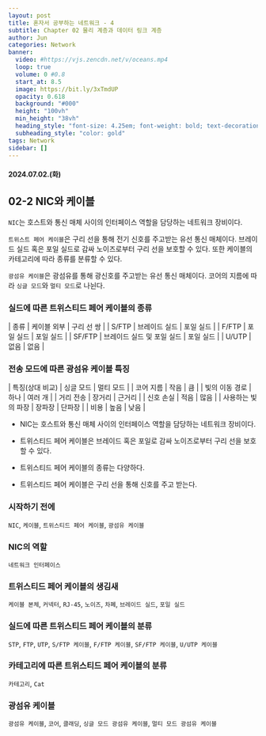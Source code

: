 ```yaml
---
layout: post
title: 혼자서 공부하는 네트워크 - 4
subtitle: Chapter 02 물리 계층과 데이터 링크 계층
author: Jun
categories: Network
banner:
  video: #https://vjs.zencdn.net/v/oceans.mp4
  loop: true
  volume: 0 #0.8
  start_at: 8.5
  image: https://bit.ly/3xTmdUP
  opacity: 0.618
  background: "#000"
  height: "100vh"
  min_height: "38vh"
  heading_style: "font-size: 4.25em; font-weight: bold; text-decoration: underline"
  subheading_style: "color: gold"
tags: Network
sidebar: []
---
```


#### 2024.07.02.(화)

## 02-2 NIC와 케이블

`NIC`는 호스트와 통신 매체 사이의 인터페이스 역할을 담당하는 네트워크 장비이다.

`트위스트 페어 케이블`은 구리 선을 통해 전기 신호를 주고받는 유선 통신 매체이다. 브레이드 실드 혹은 포일 실드로 감싸 노이즈로부터 구리 선을 보호할 수 있다. 또한 케이블의 카테고리에 따라 종류를 분류할 수 있다.

`광섬유 케이블`은 광섬유를 통해 광신호를 주고받는 유선 통신 매체이다. 코어의 지름에 따라 `싱글 모드`와 `멀티 모드`로 나뉜다.

### 실드에 따른 트위스티드 페어 케이블의 종류

| 종류 | 케이블 외부 | 구리 선 쌍 |
| S/FTP | 브레이드 실드 | 포일 실드 |
| F/FTP | 포일 실드 | 포일 실드 |
| SF/FTP | 브레이드 실드 및 포일 실드 | 포일 실드 |
| U/UTP | 없음 | 없음 |

### 전송 모드에 따른 광섬유 케이블 특징

| 특징(상대 비교) | 싱글 모드 | 멀티 모드 |
| 코어 지름 | 작음 | 큼 |
| 빛의 이동 경로 | 하나 | 여러 개 |
| 거리 전송 | 장거리 | 근거리 |
| 신호 손실 | 적음 | 많음 |
| 사용하는 빛의 파장 | 장파장 | 단파장 |
| 비용 | 높음 | 낮음 |

- NIC는 호스트와 통신 매체 사이의 인터페이스 역할을 담당하는 네트워크 장비이다.

- 트위스티드 페어 케이블은 브레이드 혹은 포일로 감싸 노이즈로부터 구리 선을 보호할 수 있다.

- 트위스티드 페어 케이블의 종류는 다양하다.

- 트위스티드 페어 케이블은 구리 선을 통해 신호를 주고 받는다.

### 시작하기 전에

`NIC`, `케이블`, `트위스티드 페어 케이블`, `광섬유 케이블`

### NIC의 역할

`네트워크 인터페이스`

### 트위스티드 페어 케이블의 생김새

`케이블 본체`, `커넥터`, `RJ-45`, `노이즈`, `차폐`, `브레이드 실드`, `포일 실드`

### 실드에 따른 트위스티드 페어 케이블의 분류

`STP`, `FTP`, `UTP`, `S/FTP 케이블`, `F/FTP 케이블`, `SF/FTP 케이블`, `U/UTP 케이블`

### 카테고리에 따른 트위스티드 페어 케이블의 분류

`카테고리`, `Cat`

### 광섬유 케이블

`광섬유 케이블`, `코어`, `클래딩`, `싱글 모드 광섬유 케이블`, `멀티 모드 광섬유 케이블`
